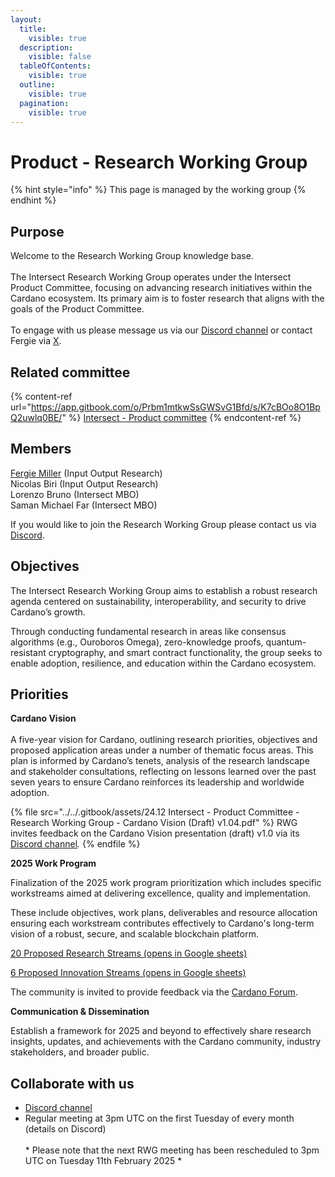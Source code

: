 ```yaml
---
layout:
  title:
    visible: true
  description:
    visible: false
  tableOfContents:
    visible: true
  outline:
    visible: true
  pagination:
    visible: true
---
```


# Product - Research Working Group

{% hint style="info" %}
This page is managed by the working group
{% endhint %}

## Purpose

Welcome to the Research Working Group knowledge base.\
\
The Intersect Research Working Group operates under the Intersect Product Committee, focusing on advancing research initiatives within the Cardano ecosystem. Its primary aim is to foster research that aligns with the goals of the Product Committee.\
\
To engage with us please message us via our [Discord channel](https://discord.com/channels/1136727663583698984/1296205049915244594) or contact Fergie via [X](https://x.com/fergiemiller).

## Related committee

{% content-ref url="https://app.gitbook.com/o/Prbm1mtkwSsGWSvG1Bfd/s/K7cBOo8O1BpQ2uwlq0BE/" %}
[Intersect -  Product committee](https://app.gitbook.com/o/Prbm1mtkwSsGWSvG1Bfd/s/K7cBOo8O1BpQ2uwlq0BE/)
{% endcontent-ref %}

## Members

[Fergie Miller](https://x.com/fergiemiller) (Input Output Research)\
Nicolas Biri (Input Output Research)\
Lorenzo Bruno (Intersect MBO)\
Saman Michael Far (Intersect MBO)

If you would like to join the Research Working Group please contact us via [Discord](https://discord.com/channels/1136727663583698984/1296205049915244594).

## Objectives

The Intersect Research Working Group aims to establish a robust research agenda centered on sustainability, interoperability, and security to drive Cardano’s growth.

Through conducting fundamental research in areas like consensus algorithms (e.g., Ouroboros Omega), zero-knowledge proofs, quantum-resistant cryptography, and smart contract functionality, the group seeks to enable adoption, resilience, and education within the Cardano ecosystem.

## Priorities

**Cardano Vision**\
\
A five-year vision for Cardano, outlining research priorities, objectives and proposed application areas under a number of thematic focus areas. This plan is informed by Cardano’s tenets, analysis of the research landscape and stakeholder consultations, reflecting on lessons learned over the past seven years to ensure Cardano reinforces its leadership and worldwide adoption.

{% file src="../../.gitbook/assets/24.12 Intersect - Product Committee - Research Working Group - Cardano Vision (Draft) v1.04.pdf" %}
RWG invites feedback on the Cardano Vision presentation (draft) v1.0 via its [Discord channel](https://committees.docs.intersectmbo.org/groups-overview/working-groups/research)_._
{% endfile %}

**2025 Work Program**

Finalization of the 2025 work program prioritization which includes specific workstreams aimed at delivering excellence, quality and implementation.

These include objectives, work plans, deliverables and resource allocation ensuring each workstream contributes effectively to Cardano's long-term vision of a robust, secure, and scalable blockchain platform.

[20 Proposed Research Streams (opens in Google sheets)](https://docs.google.com/spreadsheets/d/13k3Mps2HSy2G6ggMLyp6T8e75US7b6zgGDTZ9zfcs-U/edit?usp=sharing)

[6 Proposed Innovation Streams (opens in Google sheets)](https://docs.google.com/spreadsheets/d/11rya68hBIqX36kdJPYBM9H_0QTXPkNL2Fj4E9KtCvCA/edit?usp=sharing)

The community is invited to provide feedback via the [Cardano Forum](https://forum.cardano.org/t/cardano-research-budget-proposal/143044).

**Communication & Dissemination**

Establish a framework for 2025 and beyond to effectively share research insights, updates, and achievements with the Cardano community, industry stakeholders, and broader public.

## Collaborate with us

* [Discord channel](https://discord.com/channels/1136727663583698984/1296205049915244594)
* Regular meeting at 3pm UTC on the first Tuesday of every month (details on Discord)\
  \
  \* Please note that the next RWG meeting has been rescheduled to 3pm UTC on Tuesday 11th February 2025 \*&#x20;
